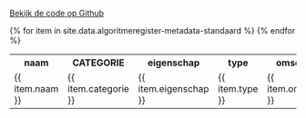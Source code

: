 ---
---
<a href="https://github.com/tiltshiftnl/algoritmeregister-metadata-standaard">Bekijk de code op Github</a>
<br>
<table>
    <tr>
        <th>naam</th>
        <th>CATEGORIE</th>
        <th>eigenschap</th>
        <th>type</th>
        <th>omschrijving</th>
    </tr>
    {% for item in site.data.algoritmeregister-metadata-standaard %}
    <tr>
        <td>{{ item.naam }}</td>
        <td>{{ item.categorie }}</td>
        <td>{{ item.eigenschap }}</td>
        <td>{{ item.type }}</td>
        <td>{{ item.omschrijving }}</td>
    </tr>
    {% endfor %}
</table>